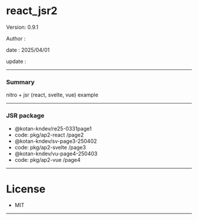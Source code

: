 # react_jsr2

 Version: 0.9.1

 Author  : 

 date    : 2025/04/01 

 update  :

***
### Summary

nitro + jsr (react, svelte, vue) example

***
### JSR package

* @kotan-kndev/re25-0331page1
* code: pkg/ap2-react  /page2
* @kotan-kndev/sv-page3-250402
* code: pkg/ap2-svelte /page3
* @kotan-kndev/vu-page4-250403
* code: pkg/ap2-vue /page4

***
# License

* MIT

***
